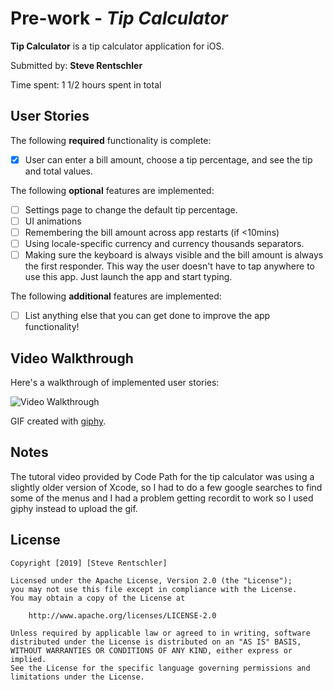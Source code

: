 # Pre-work - *Tip Calculator*

**Tip Calculator** is a tip calculator application for iOS.

Submitted by: **Steve Rentschler**

Time spent: 1 1/2 hours spent in total

## User Stories

The following **required** functionality is complete:

* [x] User can enter a bill amount, choose a tip percentage, and see the tip and total values.

The following **optional** features are implemented:
* [ ] Settings page to change the default tip percentage.
* [ ] UI animations
* [ ] Remembering the bill amount across app restarts (if <10mins)
* [ ] Using locale-specific currency and currency thousands separators.
* [ ] Making sure the keyboard is always visible and the bill amount is always the first responder. This way the user doesn't have to tap anywhere to use this app. Just launch the app and start typing.

The following **additional** features are implemented:

- [ ] List anything else that you can get done to improve the app functionality!

## Video Walkthrough 

Here's a walkthrough of implemented user stories:

<img src='https://media.giphy.com/media/ihGanCN11SFq8h3NL6/giphy.gif' width='' alt='Video Walkthrough' />

GIF created with [giphy](https://giphy.com/gifs/ihGanCN11SFq8h3NL6).

## Notes

The tutoral video provided by Code Path for the tip calculator was using a slightly older version of Xcode, so I had to do a few google searches to find some of the menus and I had a problem getting recordit to work so I used giphy instead to upload the gif.

## License

    Copyright [2019] [Steve Rentschler]

    Licensed under the Apache License, Version 2.0 (the "License");
    you may not use this file except in compliance with the License.
    You may obtain a copy of the License at

        http://www.apache.org/licenses/LICENSE-2.0

    Unless required by applicable law or agreed to in writing, software
    distributed under the License is distributed on an "AS IS" BASIS,
    WITHOUT WARRANTIES OR CONDITIONS OF ANY KIND, either express or implied.
    See the License for the specific language governing permissions and
    limitations under the License.
